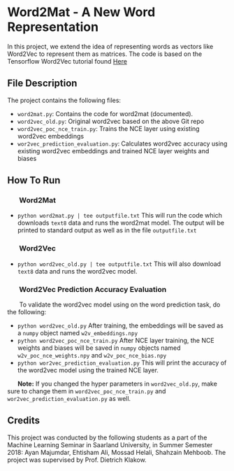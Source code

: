 # Word2Mat - A New Word Representation

In this project, we extend the idea of representing words as vectors like Word2Vec to represent them as matrices. The code is based on the Tensorflow Word2Vec tutorial found [Here](https://www.github.com/tensorflow/tensorflow/blob/r1.9/tensorflow/examples/tutorials/word2vec/word2vec_basic.py)
 

## File Description

The project contains the following files:

  - `word2mat.py`: 
    Contains the code for word2mat (documented). 
  - `word2vec_old.py`:
    Original word2vec based on the above Git repo  
  - `word2vec_poc_nce_train.py`:
    Trains the NCE layer using existing word2vec embeddings
  - `wor2vec_prediction_evaluation.py`:
    Calculates word2vec accuracy using existing word2vec embeddings and trained NCE layer weights and biases



## How To Run

### &nbsp;&nbsp;&nbsp;&nbsp;&nbsp;&nbsp; Word2Mat

* ```python word2mat.py | tee outputfile.txt```
    This will run the code which downloads `text8` data and runs the word2mat model. The output will be printed to standard output as well as in the file `outputfile.txt`



### &nbsp;&nbsp;&nbsp;&nbsp;&nbsp;&nbsp; Word2Vec

* ```python word2vec_old.py | tee outputfile.txt```
    This will also download `text8` data and runs the word2vec model.


### &nbsp;&nbsp;&nbsp;&nbsp;&nbsp;&nbsp; Word2Vec Prediction Accuracy Evaluation

&nbsp;&nbsp;&nbsp;&nbsp;&nbsp;&nbsp; To validate the word2vec model using on the word prediction task, do the following: 

* `python word2vec_old.py`
    After training, the embeddings will be saved as a `numpy` object named `w2v_embeddings.npy`
* `python word2vec_poc_nce_train.py`
    After NCE layer training, the NCE weights and biases will be saved in `numpy` objects named `w2v_poc_nce_weights.npy` and `w2v_poc_nce_bias.npy`
* ```python wor2vec_prediction_evaluation.py```
    This will print the accuracy of the word2vec model using the trained NCE layer.

&nbsp;&nbsp;&nbsp;&nbsp;&nbsp;&nbsp;**Note:** If you changed the hyper parameters in `word2vec_old.py`, make sure to change them in  `word2vec_poc_nce_train.py` and `wor2vec_prediction_evaluation.py` as well.

## Credits
This project was conducted by the following students as a part of the Machine Learning Seminar in Saarland University, in Summer Semester 2018:
Ayan Majumdar, Ehtisham Ali, Mossad Helali, Shahzain Mehboob.
The project was supervised by Prof. Dietrich Klakow.
